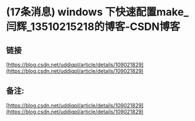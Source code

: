 # (17条消息) windows 下快速配置make_闫辉_13510215218的博客-CSDN博客
## 链接

 [https://blog.csdn.net/uddiqpl/article/details/109021829](https://blog.csdn.net/uddiqpl/article/details/109021829) 

## 备注:

 [https://blog.csdn.net/uddiqpl/article/details/109021829](https://blog.csdn.net/uddiqpl/article/details/109021829)

